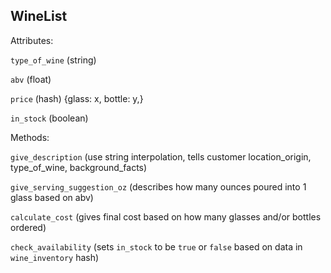## WineList

Attributes:

`type_of_wine` (string)

`abv` (float)

`price` (hash) {glass: x, bottle: y,}

`in_stock` (boolean)

Methods:

`give_description` (use string interpolation, tells customer location_origin, type_of_wine, background_facts)

`give_serving_suggestion_oz` (describes how many ounces poured into 1 glass based on abv)

`calculate_cost` (gives final cost based on how many glasses and/or bottles ordered)

`check_availability` (sets `in_stock` to be `true` or `false` based on data in `wine_inventory` hash)
